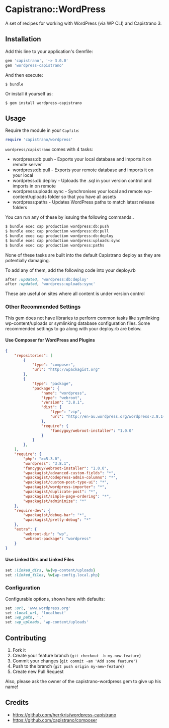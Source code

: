 # Capistrano::WordPress

A set of recipes for working with WordPress (via WP CLI) and Capistrano 3.

## Installation

Add this line to your application's Gemfile:

```ruby
gem 'capistrano', '~> 3.0.0'
gem 'wordpress-capistrano'
```

And then execute:

    $ bundle

Or install it yourself as:

    $ gem install wordpress-capistrano

## Usage

Require the module in your `Capfile`:

```ruby
require 'capistrano/wordpress'
```

`wordpress/capistrano` comes with 4 tasks:

* wordpress:db:push - Exports your local database and imports it on remote server
* wordpress:db:pull - Exports your remote database and imports it on your local
* wordpress:db:deploy - Uploads the <database name>.sql in your version control and imports in on remote
* wordpress:uploads:sync - Synchronises your local and remote wp-content/uploads folder so that you have all assets
* wordpress:paths - Updates WordPress paths to match latest release folders

You can run any of these by issuing the following commands..

```bash
$ bundle exec cap production wordpress:db:push
$ bundle exec cap production wordpress:db:pull
$ bundle exec cap production wordpress:db:deploy
$ bundle exec cap production wordpress:uploads:sync
$ bundle exec cap production wordpress:paths
```

None of these tasks are built into the default Capistrano deploy as they are potentially damaging.

To add any of them, add the following code into your deploy.rb

```ruby
after :updated, 'wordpress:db:deploy'
after :updated, 'wordpress:uploads:sync'
```

These are useful on sites where all content is under version control

### Other Recommended Settings

This gem does not have libraries to perform common tasks like symlinking wp-content/uploads or symlinking database
configuration files. Some recommended settings to go along with your deploy.rb are below.

#### Use Composer for WordPress and Plugins

```json
{
	"repositories": [
		{
			"type": "composer",
			"url": "http://wpackagist.org"
		},
		{
			"type": "package",
			"package": {
				"name": "wordpress",
				"type": "webroot",
				"version": "3.8.1",
				"dist": {
					"type": "zip",
					"url": "http://en-au.wordpress.org/wordpress-3.8.1-en_AU.zip"
				},
				"require": {
					"fancyguy/webroot-installer": "1.0.0"
				}
			}
		},
	],
	"require": {
		"php": ">=5.3.0",
		"wordpress": "3.8.1",
		"fancyguy/webroot-installer": "1.0.0",
		"wpackagist/advanced-custom-fields": "*",
		"wpackagist/codepress-admin-columns": "*",
		"wpackagist/custom-post-type-ui": "*",
		"wpackagist/wordpress-importer": "*",
		"wpackagist/duplicate-post": "*",
		"wpackagist/simple-page-ordering": "*",
		"wpackagist/adminimize": "*"
	},
	"require-dev": {
		"wpackagist/debug-bar": "*",
		"wpackagist/pretty-debug": "*"
	},
	"extra": {
		"webroot-dir": "wp",
		"webroot-package": "wordpress"
	}
}
```

#### Use Linked Dirs and Linked Files

```ruby
set :linked_dirs, %w{wp-content/uploads}
set :linked_files, %w{wp-config.local.php}
```


### Configuration

Configurable options, shown here with defaults:

```ruby
set :url, 'www.wordpress.org'
set :local_url, 'localhost'
set :wp_path, '.'
set :wp_uploads, 'wp-content/uploads'
```

## Contributing

1. Fork it
2. Create your feature branch (`git checkout -b my-new-feature`)
3. Commit your changes (`git commit -am 'Add some feature'`)
4. Push to the branch (`git push origin my-new-feature`)
5. Create new Pull Request

Also, please ask the owner of the capistrano-wordpress gem to give up his name!

## Credits

* https://github.com/herrkris/wordpress-capistrano
* https://github.com/capistrano/composer
